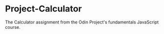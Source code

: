# Project-Calculator
The Calculator assignment from the Odin Project's fundamentals JavaScript course.
